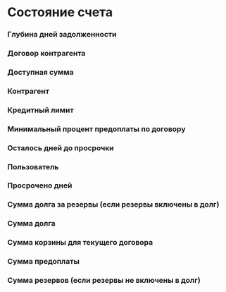 # Состояние счета

### Глубина дней задолженности

### Договор контрагента

### Доступная сумма

### Контрагент

### Кредитный лимит

### Минимальный процент предоплаты по договору

### Осталось дней до просрочки 

### Пользователь

### Просрочено дней

### Сумма долга за резервы \(если резервы включены в долг\)

### Сумма долга

### Сумма корзины для текущего договора

### Сумма предоплаты

### Сумма резервов \(если резервы не включены в долг\)



